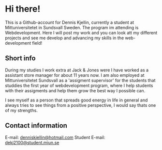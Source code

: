 # Hi there!
This is a Github-account for Dennis Kjellin, currently a student at Mittuniversitetet in Sundsvall Sweden. The program im attending is Webdevelopment. Here I will post my work and you can look att my different projects and see me develop and advancing my skills in the web-development field!

## Short info
During my studies I work extra at Jack & Jones were I have worked as a assistant store manager for about 11 years now. I am also employed at Mittuniversitetet Sundsvall as a 'assigment supervisor' for the students that studdies the first year of webdevelopment program, where I help students with their assigments and help them grow the best way I possible can.

I see myself as a person that spreads good energy in life in general and always tries to see things from a positive perspective, I would say thats one of my strengths.


## Contact information
E-mail: denniskjellin@hotmail.com
Student E-mail: dekj2100@student.miun.se




